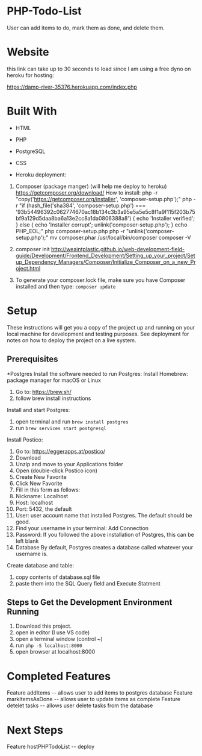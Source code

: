 # PHP-Todo-List

User can add items to do, mark them as done, and delete them.


# Website

this link can take up to 30 seconds to load since I am using a free dyno on heroku for hosting:

https://damp-river-35376.herokuapp.com/index.php

# Built With

* HTML
* PHP
* PostgreSQL
* CSS

* Heroku deployment:
1. Composer (package manger) (will help me deploy to heroku)
https://getcomposer.org/download/ 
How to install:
php -r "copy('https://getcomposer.org/installer', 'composer-setup.php');"
php -r "if (hash_file('sha384', 'composer-setup.php') === '93b54496392c062774670ac18b134c3b3a95e5a5e5c8f1a9f115f203b75bf9a129d5daa8ba6a13e2cc8a1da0806388a8') { echo 'Installer verified'; } else { echo 'Installer corrupt'; unlink('composer-setup.php'); } echo PHP_EOL;"
php composer-setup.php
php -r "unlink('composer-setup.php');"
mv composer.phar /usr/local/bin/composer
composer -V
2. composer init
http://weaintplastic.github.io/web-development-field-guide/Development/Frontend_Development/Setting_up_your_project/Setup_Dependency_Managers/Composer/Initialize_Composer_on_a_new_Project.html

3. To generate your composer.lock file, make sure you have Composer installed and then type: `composer update`

# Setup

These instructions will get you a copy of the project up and running on your local machine for development and testing purposes. See deployment for notes on how to deploy the project on a live system.

## Prerequisites
*Postgres
Install the software needed to run Postgres:
Install Homebrew: package manager for macOS or Linux
1. Go to: https://brew.sh/
2. follow brew install instructions 

Install and start Postgres:
1. open terminal and run `brew install postgres`
2. run `brew services start postgresql`

Install Postico:
1. Go to: https://eggerapps.at/postico/
2. Download
3. Unzip and move to your Applications folder
4. Open (double-click Postico icon)
5. Create New Favorite
6. Click New Favorite
7. Fill in this form as follows:
8. Nickname: Localhost 
9. Host: localhost
10. Port: 5432, the default
11. User: user account name that installed Postgres. The default should be good.
12. Find your username in your terminal: Add Connection
13. Password: If you followed the above installation of Postgres, this can be left blank
14. Database By default, Postgres creates a database called whatever your username is.


Create database and table:
1. copy contents of database.sql file
2. paste them into the SQL Query field and Execute Statment

## Steps to Get the Development Environment Running

1. Download this project.
2. open in editor (I use VS code)
3. open a terminal window (control ~)
4. run `php -S localhost:8000`
5. open browser at localhost:8000


# Completed Features

Feature addItems -- allows user to add items to postgres database
Feature markItemsAsDone -- allows user to update items as complete 
Feature detelet tasks -- allows user delete tasks from the database

# Next Steps

Feature hostPHPTodoList -- deploy
